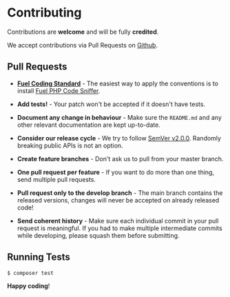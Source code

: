# Contributing

Contributions are **welcome** and will be fully **credited**.

We accept contributions via Pull Requests on [Github](https://github.com/fuel/container).

## Pull Requests

- **[Fuel Coding Standard](https://fuelphp.com/docs/general/coding_standards.html)** - The easiest way to apply the conventions is to install [Fuel PHP Code Sniffer](https://github.com/fuel/code-sniffer).

- **Add tests!** - Your patch won't be accepted if it doesn't have tests.

- **Document any change in behaviour** - Make sure the `README.md` and any other relevant documentation are kept up-to-date.

- **Consider our release cycle** - We try to follow [SemVer v2.0.0](http://semver.org/). Randomly breaking public APIs is not an option.

- **Create feature branches** - Don't ask us to pull from your master branch.

- **One pull request per feature** - If you want to do more than one thing, send multiple pull requests.

- **Pull request only to the develop branch** - The main branch contains the released versions, changes will never be accepted on already released code!

- **Send coherent history** - Make sure each individual commit in your pull request is meaningful. If you had to make multiple intermediate commits while developing, please squash them before submitting.

## Running Tests

``` bash
$ composer test
```

**Happy coding**!

